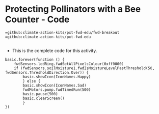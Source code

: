 # Protecting Pollinators with a Bee Counter - Code
```package
=github:climate-action-kits/pxt-fwd-edu/fwd-breakout
=github:climate-action-kits/pxt-fwd-edu
```
## 
* This is the complete code for this activity.
```template
basic.forever(function () {
    fwdSensors.ledRing.fwdSetAllPixelsColour(0xff0000)
    if (fwdSensors.soilMoisture1.fwdIsMoistureLevelPastThreshold(50, fwdSensors.ThresholdDirection.Over)) {
        basic.showIcon(IconNames.Happy)
        } else {
        basic.showIcon(IconNames.Sad)
        fwdMotors.pump.fwdTimedRun(500)
        basic.pause(500)
        basic.clearScreen()
        }
})
```
